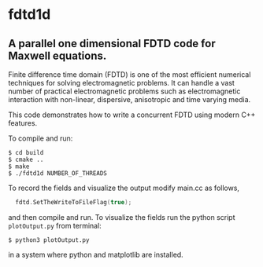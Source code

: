 # fdtd1d

## A parallel one dimensional FDTD code for Maxwell equations. 

Finite difference time domain (FDTD) is one of the most efficient numerical
techniques for solving electromagnetic problems. It can handle a vast number
of practical electromagnetic problems such as electromagnetic interaction with
non-linear, dispersive, anisotropic and time varying media.

This code demonstrates how to write a concurrent FDTD using modern C++ features.

To compile and run:

```
$ cd build 
$ cmake .. 
$ make     
$ ./fdtd1d NUMBER_OF_THREADS
```


To record the fields and visualize the output modify main.cc as follows, 

``` C++
  fdtd.SetTheWriteToFileFlag(true);
```

and then compile and run. To visualize the fields run the python script 
`plotOutput.py` from terminal:

```
$ python3 plotOutput.py
```

in a system where python and matplotlib are installed.







